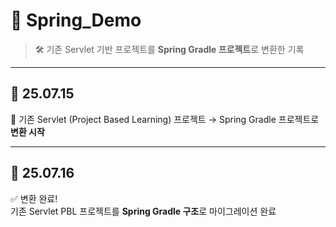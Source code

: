 # 🌱 Spring_Demo

> 🛠️ 기존 Servlet 기반 프로젝트를 **Spring Gradle 프로젝트**로 변환한 기록

---

## 📅 25.07.15  
🔄 기존 Servlet (Project Based Learning) 프로젝트 → Spring Gradle 프로젝트로 **변환 시작**

---

## 📅 25.07.16  
✅ 변환 완료!  
기존 Servlet PBL 프로젝트를 **Spring Gradle 구조**로 마이그레이션 완료 

